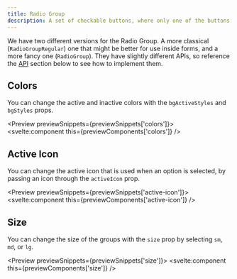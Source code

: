 ```yaml
---
title: Radio Group
description: A set of checkable buttons, where only one of the buttons can be selected at a time.
---
```


<script>
    import { Preview } from '$components';

    export let previewSnippets;
    export let previewComponents;
</script>

We have two different versions for the Radio Group. A more classical (`RadioGroupRegular`) one that might be better for use inside forms, and a more fancy one (`RadioGroup`). They have slightly different APIs, so reference the [API](#api) section below to see how to implement them.

## Colors

You can change the active and inactive colors with the `bgActiveStyles` and `bgStyles` props.

<Preview previewSnippets={previewSnippets['colors']}>
<svelte:component this={previewComponents['colors']} />
</Preview>

## Active Icon

You can change the active icon that is used when an option is selected, by passing an icon through the `activeIcon` prop.

<Preview previewSnippets={previewSnippets['active-icon']}>
<svelte:component this={previewComponents['active-icon']} />
</Preview>

## Size

You can change the size of the groups with the `size` prop by selecting `sm`, `md`, or `lg`.

<Preview previewSnippets={previewSnippets['size']}>
<svelte:component this={previewComponents['size']} />
</Preview>
